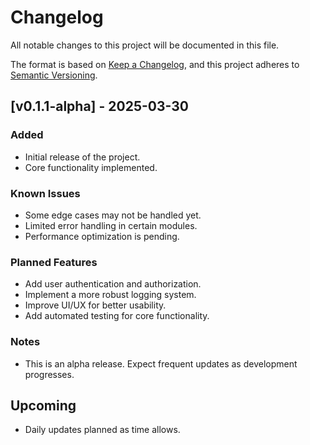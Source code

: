 # Changelog

All notable changes to this project will be documented in this file.

The format is based on [Keep a Changelog](https://keepachangelog.com/en/1.0.0/),
and this project adheres to [Semantic Versioning](https://semver.org/spec/v2.0.0.html).

## [v0.1.1-alpha] - 2025-03-30
### Added
- Initial release of the project.
- Core functionality implemented.

### Known Issues
- Some edge cases may not be handled yet.
- Limited error handling in certain modules.
- Performance optimization is pending.

### Planned Features
- Add user authentication and authorization.
- Implement a more robust logging system.
- Improve UI/UX for better usability.
- Add automated testing for core functionality.

### Notes
- This is an alpha release. Expect frequent updates as development progresses.

## Upcoming
- Daily updates planned as time allows.